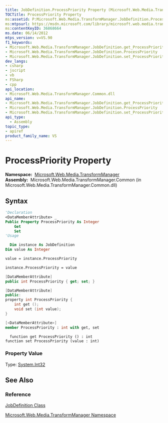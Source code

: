 ```yaml
---
title: JobDefinition.ProcessPriority Property (Microsoft.Web.Media.TransformManager)
TOCTitle: ProcessPriority Property
ms:assetid: P:Microsoft.Web.Media.TransformManager.JobDefinition.ProcessPriority
ms:mtpsurl: https://msdn.microsoft.com/library/microsoft.web.media.transformmanager.jobdefinition.processpriority(v=VS.90)
ms:contentKeyID: 36868664
ms.date: 06/14/2012
mtps_version: v=VS.90
f1_keywords:
- Microsoft.Web.Media.TransformManager.JobDefinition.get_ProcessPriority
- Microsoft.Web.Media.TransformManager.JobDefinition.ProcessPriority
- Microsoft.Web.Media.TransformManager.JobDefinition.set_ProcessPriority
dev_langs:
- csharp
- jscript
- vb
- FSharp
- cpp
api_location:
- Microsoft.Web.Media.TransformManager.Common.dll
api_name:
- Microsoft.Web.Media.TransformManager.JobDefinition.get_ProcessPriority
- Microsoft.Web.Media.TransformManager.JobDefinition.ProcessPriority
- Microsoft.Web.Media.TransformManager.JobDefinition.set_ProcessPriority
api_type:
  - Assembly
topic_type:
- apiref
product_family_name: VS
---
```


# ProcessPriority Property

**Namespace:**  [Microsoft.Web.Media.TransformManager](microsoft-web-media-transformmanager-namespace.md)  
**Assembly:**  Microsoft.Web.Media.TransformManager.Common (in Microsoft.Web.Media.TransformManager.Common.dll)

## Syntax

```vb
'Declaration
<DataMemberAttribute> _
Public Property ProcessPriority As Integer
    Get
    Set
'Usage

  Dim instance As JobDefinition
Dim value As Integer

value = instance.ProcessPriority

instance.ProcessPriority = value
```

```csharp
[DataMemberAttribute]
public int ProcessPriority { get; set; }
```

```cpp
[DataMemberAttribute]
public:
property int ProcessPriority {
    int get ();
    void set (int value);
}
```

``` fsharp
[<DataMemberAttribute>]
member ProcessPriority : int with get, set
```

```jscript
  function get ProcessPriority () : int
function set ProcessPriority (value : int)
```

### Property Value

Type: [System.Int32](https://msdn.microsoft.com/library/td2s409d)  

## See Also

### Reference

[JobDefinition Class](jobdefinition-class-microsoft-web-media-transformmanager.md)

[Microsoft.Web.Media.TransformManager Namespace](microsoft-web-media-transformmanager-namespace.md)

